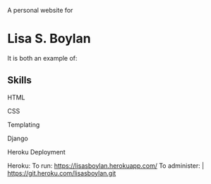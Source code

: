 A personal website for

 Lisa S. Boylan
 ==============

It is both an example of:

   Skills
   ------
   HTML

   CSS

   Templating

   Django

   Heroku Deployment
   

Heroku:
   To run:
      https://lisasboylan.herokuapp.com/ 
	To administer:
   | https://git.heroku.com/lisasboylan.git



